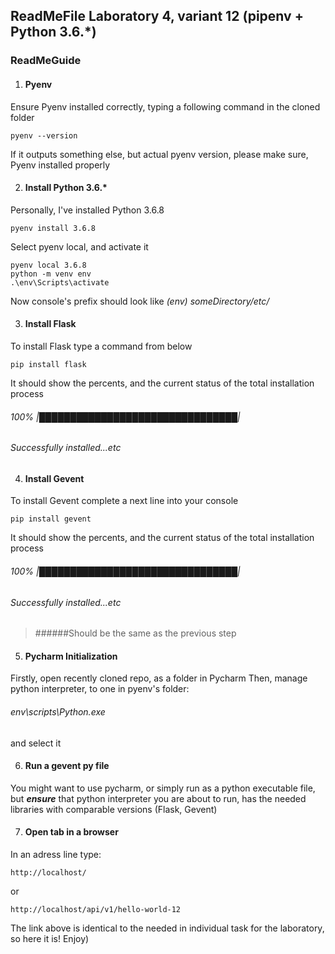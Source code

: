 ReadMeFile
Laboratory 4, variant 12 (pipenv + Python 3.6.*)
-------------


### ReadMeGuide

1. #### Pyenv
Ensure Pyenv installed correctly, typing a following command in the cloned folder
```
pyenv --version
```
If it outputs something else, but actual pyenv version, please make sure, Pyenv installed properly

2. #### Install Python 3.6.*
Personally, I've installed Python 3.6.8
```
pyenv install 3.6.8
```
Select pyenv local, and activate it
```
pyenv local 3.6.8
python -m venv env
.\env\Scripts\activate
```
Now console's prefix should look like
_(env)_ *someDirectory/etc/*

3. #### Install Flask 
To install Flask type a command from below
```
pip install flask
```
It should show the percents, and the current status of the total installation process
###### 100% |████████████████████████████████|
###### Successfully installed...etc

4. #### Install Gevent
To install Gevent complete a next line into your console
```
pip install gevent
```
It should show the percents, and the current status of the total installation process
###### 100% |████████████████████████████████|
###### Successfully installed...etc
> ######Should be the same as the previous step

5. #### Pycharm Initialization
Firstly, open recently cloned repo, as a folder in Pycharm
Then, manage python interpreter, to one in pyenv's folder:
###### env\scripts\Python.exe
and select it

6. #### Run a gevent py file
You might want to use pycharm, or simply run as a python executable file, but **_ensure_** that python interpreter you are about to run, has the needed libraries with comparable versions (Flask, Gevent)

7. #### Open tab in a browser
In an adress line type:
```
http://localhost/
```
or
```
http://localhost/api/v1/hello-world-12
```
The link above is identical to the needed in individual task for the laboratory, so here it is!
Enjoy)
